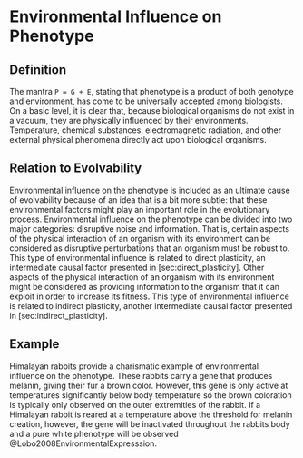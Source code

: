 Environmental Influence on Phenotype
====================================

Definition
----------

The mantra `P = G + E`, stating that phenotype is a product of both genotype and environment, has come to be universally accepted among biologists.
On a basic level, it is clear that, because biological organisms do not exist in a vacuum, they are physically influenced by their environments.
Temperature, chemical substances, electromagnetic radiation, and other external physical phenomena directly act upon biological organisms.

Relation to Evolvability
------------------------

Environmental influence on the phenotype is included as an ultimate cause of evolvability because of an idea that is a bit more subtle: that these environmental factors might play an important role in the evolutionary process.
Environmental influence on the phenotype can be divided into two major categories: disruptive noise and information.
That is, certain aspects of the physical interaction of an organism with its environment can be considered as disruptive perturbations that an organism must be robust to.
This type of environmental influence is related to direct plasticity, an intermediate causal factor presented in \[sec:direct\_plasticity\].
Other aspects of the physical interaction of an organism with its environment might be considered as providing information to the organism that it can exploit in order to increase its fitness.
This type of environmental influence is related to indirect plasticity, another intermediate causal factor presented in \[sec:indirect\_plasticity\].

Example
-------

Himalayan rabbits provide a charismatic example of environmental influence on the phenotype.
These rabbits carry a gene that produces melanin, giving their fur a brown color.
However, this gene is only active at temperatures significantly below body temperature so the brown coloration is typically only observed on the outer extremities of the rabbit.
If a Himalayan rabbit is reared at a temperature above the threshold for melanin creation, however, the gene will be inactivated throughout the rabbits body and a pure white phenotype will be observed @Lobo2008EnvironmentalExpresssion.
